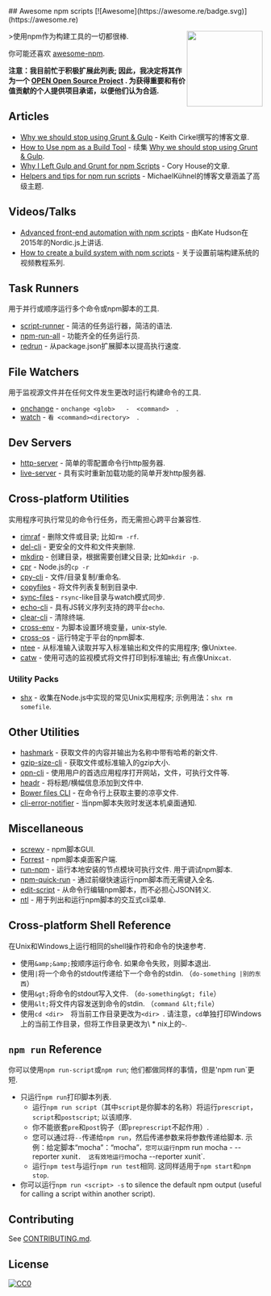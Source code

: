 <div class="github-widget" data-repo="RyanZim/awesome-npm-scripts"></div>
<script async src="https://pagead2.googlesyndication.com/pagead/js/adsbygoogle.js"></script><ins class="adsbygoogle" style="display:block" data-ad-client="ca-pub-6890694312814945" data-ad-slot="5473692530" data-ad-format="auto"  data-full-width-responsive="true"></ins><script>(adsbygoogle = window.adsbygoogle || []).push({});</script>
## Awesome npm scripts [![Awesome](https://awesome.re/badge.svg)](https://awesome.re)

[<img src="https://raw.githubusercontent.com/RyanZim/awesome-npm-scripts/master/npm-logo.png" align="right" width="150">](https://www.npmjs.com)

&gt;使用npm作为构建工具的一切都很棒.

你可能还喜欢 [awesome-npm](https://github.com/sindresorhus/awesome-npm).

 **注意：我目前忙于积极扩展此列表;  因此，我决定将其作为一个 [OPEN Open Source Project](http://openopensource.github.io/) .  为获得重要和有价值贡献的个人提供项目承诺，以便他们认为合适.**


<!-- START doctoc generated TOC please keep comment here to allow auto update -->
<!-- DON'T EDIT THIS SECTION, INSTEAD RE-RUN doctoc TO UPDATE -->



<!-- END doctoc generated TOC please keep comment here to allow auto update -->

## Articles

- [Why we should stop using Grunt & Gulp](https://www.keithcirkel.co.uk/why-we-should-stop-using-grunt/) -  Keith Cirkel撰写的博客文章.
- [How to Use npm as a Build Tool](https://www.keithcirkel.co.uk/how-to-use-npm-as-a-build-tool/) - 续集 [Why we should stop using Grunt & Gulp](https://www.keithcirkel.co.uk/why-we-should-stop-using-grunt/).
- [Why I Left Gulp and Grunt for npm Scripts](https://medium.freecodecamp.com/why-i-left-gulp-and-grunt-for-npm-scripts-3d6853dd22b8) -  Cory House的文章.
- [Helpers and tips for npm run scripts](http://michael-kuehnel.de/tooling/2018/03/22/helpers-and-tips-for-npm-run-scripts.html) - MichaelKühnel的博客文章涵盖了高级主题.

## Videos/Talks

- [Advanced front-end automation with npm scripts](https://www.youtube.com/watch?v=0RYETb9YVrk) - 由Kate Hudson在2015年的Nordic.js上讲话.
- [How to create a build system with npm scripts](http://www.penta-code.com/how-to-create-a-build-system-with-npm-scripts/) - 关于设置前端构建系统的视频教程系列.

## Task Runners

用于并行或顺序运行多个命令或npm脚本的工具.

- [script-runner](https://github.com/paulpflug/script-runner) - 简洁的任务运行器，简洁的语法.
- [npm-run-all](https://github.com/mysticatea/npm-run-all) - 功能齐全的任务运行员.
- [redrun](https://github.com/coderaiser/redrun) - 从package.json扩展脚本以提高执行速度.

## File Watchers

用于监视源文件并在任何文件发生更改时运行构建命令的工具.

- [onchange](https://github.com/Qard/onchange)   - `onchange <glob>   -  <command>  `.
- [watch](https://github.com/mikeal/watch)   - `看 <command><directory>  `.

## Dev Servers

- [http-server](https://github.com/indexzero/http-server) - 简单的零配置命令行http服务器.
- [live-server](https://github.com/tapio/live-server) - 具有实时重新加载功能的简单开发http服务器.

## Cross-platform Utilities

实用程序可执行常见的命令行任务，而无需担心跨平台兼容性.

- [rimraf](https://github.com/isaacs/rimraf)   - 删除文件或目录;  比如`rm -rf`.
- [del-cli](https://github.com/sindresorhus/del-cli) - 更安全的文件和文件夹删除.
- [mkdirp](https://github.com/substack/node-mkdirp)   - 创建目录，根据需要创建父目录;  比如`mkdir -p`.
- [cpr](https://github.com/davglass/cpr) -  Node.js的`cp -r`
- [cpy-cli](https://github.com/sindresorhus/cpy-cli) - 文件/目录复制/重命名.
- [copyfiles](https://github.com/calvinmetcalf/copyfiles) - 将文件列表复制到目录中.
- [sync-files](https://github.com/byteclubfr/node-sync-files) - `rsync`-like目录与watch模式同步.
- [echo-cli](https://github.com/iamakulov/echo-cli) - 具有JS转义序列支持的跨平台`echo`.
- [clear-cli](https://github.com/sindresorhus/clear-cli) - 清除终端.
- [cross-env](https://github.com/kentcdodds/cross-env) - 为脚本设置环境变量，unix-style.
- [cross-os](https://github.com/milewski/cross-os) - 运行特定于平台的npm脚本.
- [ntee](https://github.com/stefanmaric/ntee)   - 从标准输入读取并写入标准输出和文件的实用程序;  像Unix`tee`.
- [catw](https://github.com/substack/catw)   - 使用可选的监视模式将文件打印到标准输出;  有点像Unix`cat`.

### Utility Packs

- [shx](https://github.com/shelljs/shx)   - 收集在Node.js中实现的常见Unix实用程序;  示例用法：`shx rm somefile`.

## Other Utilities

- [hashmark](https://github.com/keithamus/hashmark) - 获取文件的内容并输出为名称中带有哈希的新文件.
- [gzip-size-cli](https://github.com/sindresorhus/gzip-size-cli) - 获取文件或标准输入的gzip大小.
- [opn-cli](https://github.com/sindresorhus/opn-cli) - 使用用户的首选应用程序打开网站，文件，可执行文件等.
- [headr](https://github.com/heldr/headr) - 将标题/横幅信息添加到文件中.
- [Bower files CLI](https://github.com/thompsonemerson/bower-files-cli) - 在命令行上获取主要的凉亭文件.
- [cli-error-notifier](https://github.com/micromata/cli-error-notifier) - 当npm脚本失败时发送本机桌面通知.

## Miscellaneous

- [screwy](https://github.com/samueleaton/screwy) -  npm脚本GUI.
- [Forrest](https://github.com/stefanjudis/forrest) -  npm脚本桌面客户端.
- [run-npm](https://github.com/timoxley/npm-run)   - 运行本地安装的节点模块可执行文件.  用于调试npm脚本.
- [npm-quick-run](https://github.com/bahmutov/npm-quick-run) - 通过前缀快速运行npm脚本而无需键入全名.
- [edit-script](https://github.com/RyanZim/edit-script) - 从命令行编辑npm脚本，而不必担心JSON转义.
- [ntl](https://github.com/ruyadorno/ntl) - 用于列出和运行npm脚本的交互式cli菜单.

## Cross-platform Shell Reference

在Unix和Windows上运行相同的shell操作符和命令的快速参考.

  - 使用`&amp;&amp;`按顺序运行命令.  如果命令失败，则脚本退出.
  - 使用`|`将一个命令的stdout传递给下一个命令的stdin.  （`do-something |别的东西`）
  - 使用`&gt;`将命令的stdout写入文件.  （`do-something&gt; file`）
  - 使用`&lt;`将文件内容发送到命令的stdin.  （`command &lt;file`）
  - 使用`cd <dir>  `将当前工作目录更改为` <dir>  `.  请注意，`cd`单独打印Windows上的当前工作目录，但将工作目录更改为\ * nix上的`~`.

## `npm run` Reference

 你可以使用`npm run-script`或`npm run`;  他们都做同样的事情，但是&#39;npm run`更短.

- 只运行`npm run`打印脚本列表.
  - 运行`npm run script`（其中`script`是你脚本的名称）将运行`prescript`，`script`和`postscript`;  以该顺序.
  - 你不能嵌套`pre`和`post`钩子（即`preprescript`不起作用）.
  - 您可以通过将`--`传递给`npm run`，然后传递参数来将参数传递给脚本.  示例：给定脚本“mocha”：“mocha”`，您可以运行`npm run mocha  -  --reporter xunit`.  这有效地运行`mocha --reporter xunit`.
  - 运行`npm test`与运行`npm run test`相同.  这同样适用于`npm start`和`npm stop`.
- 你可以运行`npm run <script> -s` to silence the default npm output (useful for calling a script within another script).

## Contributing

See [CONTRIBUTING.md](https://github.com/RyanZim/awesome-npm-scripts/blob/master/CONTRIBUTING.md).

## License

[![CC0](http://mirrors.creativecommons.org/presskit/buttons/88x31/svg/cc-zero.svg)](https://creativecommons.org/publicdomain/zero/1.0/)
